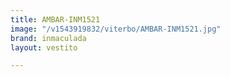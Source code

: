 ```yaml
---
title: AMBAR-INM1521
image: "/v1543919832/viterbo/AMBAR-INM1521.jpg"
brand: inmaculada
layout: vestito

---
```

